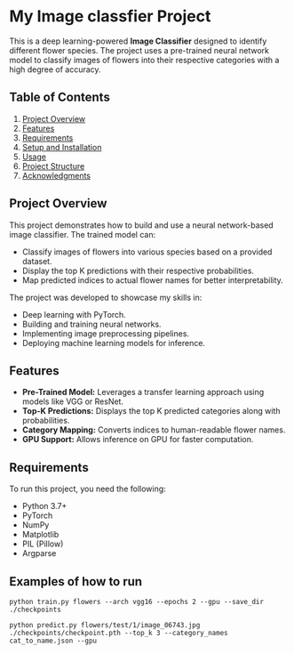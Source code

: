 # My Image classfier Project

This is a deep learning-powered **Image Classifier** designed to identify different flower species. The project uses a pre-trained neural network model to classify images of flowers into their respective categories with a high degree of accuracy. 

## Table of Contents
1. [Project Overview](#project-overview)
2. [Features](#features)
3. [Requirements](#requirements)
4. [Setup and Installation](#setup-and-installation)
5. [Usage](#usage)
6. [Project Structure](#project-structure)
7. [Acknowledgments](#acknowledgments)

## Project Overview

This project demonstrates how to build and use a neural network-based image classifier. The trained model can:
- Classify images of flowers into various species based on a provided dataset.
- Display the top K predictions with their respective probabilities.
- Map predicted indices to actual flower names for better interpretability.

The project was developed to showcase my skills in:
- Deep learning with PyTorch.
- Building and training neural networks.
- Implementing image preprocessing pipelines.
- Deploying machine learning models for inference.

## Features

- **Pre-Trained Model:** Leverages a transfer learning approach using models like VGG or ResNet.
- **Top-K Predictions:** Displays the top K predicted categories along with probabilities.
- **Category Mapping:** Converts indices to human-readable flower names.
- **GPU Support:** Allows inference on GPU for faster computation.

## Requirements

To run this project, you need the following:

- Python 3.7+
- PyTorch
- NumPy
- Matplotlib
- PIL (Pillow)
- Argparse


## Examples of how to run
```
python train.py flowers --arch vgg16 --epochs 2 --gpu --save_dir ./checkpoints
```

```
python predict.py flowers/test/1/image_06743.jpg ./checkpoints/checkpoint.pth --top_k 3 --category_names cat_to_name.json --gpu
```
